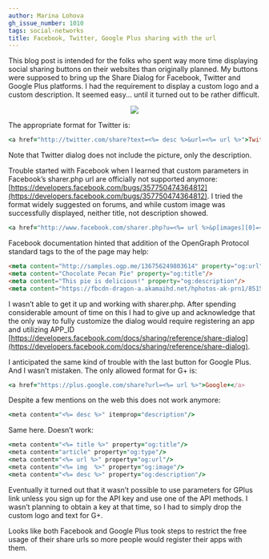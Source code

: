 ```yaml
---
author: Marina Lohova
gh_issue_number: 1010
tags: social-networks
title: Facebook, Twitter, Google Plus sharing with the url
---
```




This blog post is intended for the folks who spent way more time displaying social sharing buttons on their websites than originally planned. My buttons were supposed to bring up the Share Dialog for Facebook, Twitter and Google Plus platforms. I had the requirement to display a custom logo and a custom description. It seemed easy... until it turned out to be rather difficult.

<div class="separator" style="clear: both; text-align: center;"><a href="/blog/2014/07/10/facebook-twitter-google-plus-sharing/image-0-big.png" imageanchor="1" style="margin-left: 1em; margin-right: 1em;"><img border="0" src="/blog/2014/07/10/facebook-twitter-google-plus-sharing/image-0.png"/></a></div>

The appropriate format for Twitter is:

```ruby
<a href="http://twitter.com/share?text=<%= desc %>&url=<%= url %>">Twitter</a>
```

Note that Twitter dialog does not include the picture, only the description.

Trouble started with Facebook when I learned that custom parameters in Facebook’s sharer.php url are officially not supported anymore: [https://developers.facebook.com/bugs/357750474364812](https://developers.facebook.com/bugs/357750474364812). I tried the format widely suggested on forums, and while custom image was successfully displayed, neither title, not description showed.

```ruby
<a href="http://www.facebook.com/sharer.php?u=<%= url %>&p[images][0]=<%= img  %>&description=<%= desc %>">Facebook</a>
```

Facebook documentation hinted that addition of the OpenGraph Protocol standard tags to the of the page may help:

```html
<meta content="http://samples.ogp.me/136756249803614" property="og:url"/> 
<meta content="Chocolate Pecan Pie" property="og:title"/>
<meta content="This pie is delicious!" property="og:description"/> 
<meta content="https://fbcdn-dragon-a.akamaihd.net/hphotos-ak-prn1/851565_496755187057665_544240989_n.jpg" property="og:image"/> 
```

I wasn’t able to get it up and working with sharer.php. After spending considerable amount of time on this I had to give up and acknowledge that the only way to fully customize the dialog would require registering an app and utilizing APP_ID [https://developers.facebook.com/docs/sharing/reference/share-dialog](https://developers.facebook.com/docs/sharing/reference/share-dialog).

I anticipated the same kind of trouble with the last button for Google Plus. And I wasn’t mistaken. The only allowed format for G+ is:

```ruby
<a href="https://plus.google.com/share?url=<%= url %>">Google+</a>
```

Despite a few mentions on the web this does not work anymore:

```ruby
<meta content="<%= desc %>" itemprop="description"/>
```

Same here. Doesn’t work:

```ruby
<meta content="<%= title %>" property="og:title"/>
<meta content="article" property="og:type"/>
<meta content="<%= url %>" property="og:url"/>
<meta content="<%= img  %>" property="og:image"/>
<meta content="<%= desc %>" property="og:description"/>
```

Eventually it turned out that it wasn’t possible to use parameters for GPlus link unless you sign up for the API key and use one of the API methods. I wasn’t planning to obtain a key at that time, so I had to simply drop the custom logo and text for G+.

Looks like both Facebook and Google Plus took steps to restrict the free usage of their share urls so more people would register their apps with them.


